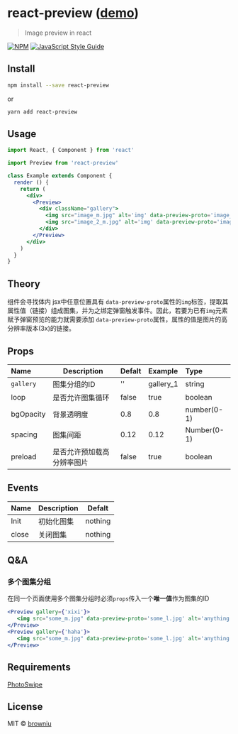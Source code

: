 # react-preview ([demo](https://browniu.com/react-preview))

> Image preview in react

[![NPM](https://img.shields.io/npm/v/react-preview.svg)](https://www.npmjs.com/package/react-preview) [![JavaScript Style Guide](https://img.shields.io/badge/code_style-standard-brightgreen.svg)](https://standardjs.com)

## Install

```bash
npm install --save react-preview
```

or

```bash
yarn add react-preview
```

## Usage

```jsx
import React, { Component } from 'react'

import Preview from 'react-preview'

class Example extends Component {
  render () {
    return (
      <div>
        <Preview>
          <div className="gallery">
            <img src="image_m.jpg" alt='img' data-preview-proto='image_l.jpg' />
            <img src="image_2_m.jpg" alt='img' data-preview-proto='image_2_l.jpg' />
          </div>
        </Preview>
      </div>
    )
  }
}
```

## Theory

组件会寻找体内 jsx中任意位置具有 `data-preview-proto`属性的`img`标签，提取其属性值（链接）组成图集，并为之绑定弹窗触发事件。因此，若要为已有`img`元素赋予弹窗预览的能力就需要添加 `data-preview-proto`属性，属性的值是图片的高分辨率版本(3x)的链接。

## Props

| Name      | Description                | Defalt | Example   | Type        |
| :-------- | -------------------------- | ------ | :-------- | :---------- |
| `gallery` | 图集分组的ID               | ''     | gallery_1 | string      |
| loop      | 是否允许图集循环           | false  | true      | boolean     |
| bgOpacity | 背景透明度                 | 0.8    | 0.8       | number(0-1) |
| spacing   | 图集间距                   | 0.12   | 0.12      | Number(0-1) |
| preload   | 是否允许预加载高分辨率图片 | false  | true      | boolean     |

## Events

| Name  | Description | Defalt  |
| :---- | ----------- | ------- |
| Init  | 初始化图集  | nothing |
| close | 关闭图集    | nothing |

## Q&A

### 多个图集分组

在同一个页面使用多个图集分组时必须`props`传入一个**唯一值**作为图集的ID

```jsx
<Preview gallery={'xixi'}>
   <img src="some_m.jpg" data-preview-proto='some_l.jpg' alt='anything' />
</Preview>
<Preview gallery={'haha'}>
   <img src="some_m.jpg" data-preview-proto='some_l.jpg' alt='anything' />
</Preview>
```

## Requirements

[PhotoSwipe](https://github.com/dimsemenov/PhotoSwipe)

## License

MIT © [browniu](https://github.com/browniu)
